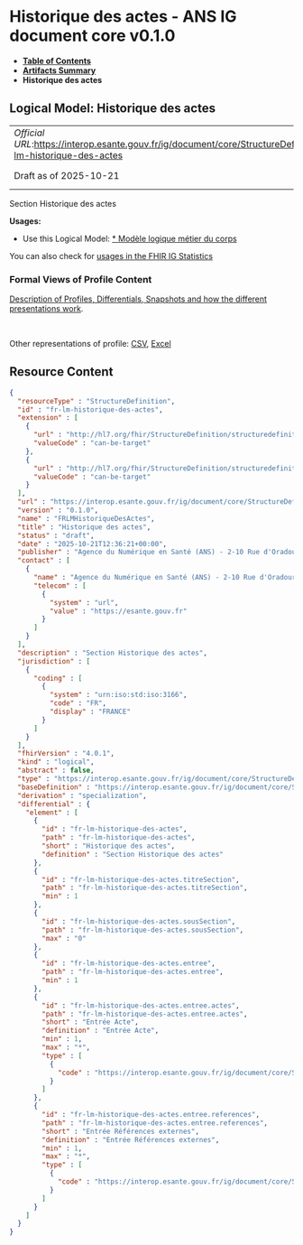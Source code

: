 # Historique des actes - ANS IG document core v0.1.0

* [**Table of Contents**](toc.md)
* [**Artifacts Summary**](artifacts.md)
* **Historique des actes**

## Logical Model: Historique des actes 

| | |
| :--- | :--- |
| *Official URL*:https://interop.esante.gouv.fr/ig/document/core/StructureDefinition/fr-lm-historique-des-actes | *Version*:0.1.0 |
| Draft as of 2025-10-21 | *Computable Name*:FRLMHistoriqueDesActes |

 
Section Historique des actes 

**Usages:**

* Use this Logical Model: [* Modèle logique métier du corps](StructureDefinition-fr-lm-corps-document.md)

You can also check for [usages in the FHIR IG Statistics](https://packages2.fhir.org/xig/ans.document.fr.core|current/StructureDefinition/fr-lm-historique-des-actes)

### Formal Views of Profile Content

 [Description of Profiles, Differentials, Snapshots and how the different presentations work](http://build.fhir.org/ig/FHIR/ig-guidance/readingIgs.html#structure-definitions). 

 

Other representations of profile: [CSV](StructureDefinition-fr-lm-historique-des-actes.csv), [Excel](StructureDefinition-fr-lm-historique-des-actes.xlsx) 



## Resource Content

```json
{
  "resourceType" : "StructureDefinition",
  "id" : "fr-lm-historique-des-actes",
  "extension" : [
    {
      "url" : "http://hl7.org/fhir/StructureDefinition/structuredefinition-type-characteristics",
      "valueCode" : "can-be-target"
    },
    {
      "url" : "http://hl7.org/fhir/StructureDefinition/structuredefinition-type-characteristics",
      "valueCode" : "can-be-target"
    }
  ],
  "url" : "https://interop.esante.gouv.fr/ig/document/core/StructureDefinition/fr-lm-historique-des-actes",
  "version" : "0.1.0",
  "name" : "FRLMHistoriqueDesActes",
  "title" : "Historique des actes",
  "status" : "draft",
  "date" : "2025-10-21T12:36:21+00:00",
  "publisher" : "Agence du Numérique en Santé (ANS) - 2-10 Rue d'Oradour-sur-Glane, 75015 Paris",
  "contact" : [
    {
      "name" : "Agence du Numérique en Santé (ANS) - 2-10 Rue d'Oradour-sur-Glane, 75015 Paris",
      "telecom" : [
        {
          "system" : "url",
          "value" : "https://esante.gouv.fr"
        }
      ]
    }
  ],
  "description" : "Section Historique des actes",
  "jurisdiction" : [
    {
      "coding" : [
        {
          "system" : "urn:iso:std:iso:3166",
          "code" : "FR",
          "display" : "FRANCE"
        }
      ]
    }
  ],
  "fhirVersion" : "4.0.1",
  "kind" : "logical",
  "abstract" : false,
  "type" : "https://interop.esante.gouv.fr/ig/document/core/StructureDefinition/fr-lm-historique-des-actes",
  "baseDefinition" : "https://interop.esante.gouv.fr/ig/document/core/StructureDefinition/fr-lm-section",
  "derivation" : "specialization",
  "differential" : {
    "element" : [
      {
        "id" : "fr-lm-historique-des-actes",
        "path" : "fr-lm-historique-des-actes",
        "short" : "Historique des actes",
        "definition" : "Section Historique des actes"
      },
      {
        "id" : "fr-lm-historique-des-actes.titreSection",
        "path" : "fr-lm-historique-des-actes.titreSection",
        "min" : 1
      },
      {
        "id" : "fr-lm-historique-des-actes.sousSection",
        "path" : "fr-lm-historique-des-actes.sousSection",
        "max" : "0"
      },
      {
        "id" : "fr-lm-historique-des-actes.entree",
        "path" : "fr-lm-historique-des-actes.entree",
        "min" : 1
      },
      {
        "id" : "fr-lm-historique-des-actes.entree.actes",
        "path" : "fr-lm-historique-des-actes.entree.actes",
        "short" : "Entrée Acte",
        "definition" : "Entrée Acte",
        "min" : 1,
        "max" : "*",
        "type" : [
          {
            "code" : "https://interop.esante.gouv.fr/ig/document/core/StructureDefinition/fr-lm-acte"
          }
        ]
      },
      {
        "id" : "fr-lm-historique-des-actes.entree.references",
        "path" : "fr-lm-historique-des-actes.entree.references",
        "short" : "Entrée Références externes",
        "definition" : "Entrée Références externes",
        "min" : 1,
        "max" : "*",
        "type" : [
          {
            "code" : "https://interop.esante.gouv.fr/ig/document/core/StructureDefinition/fr-lm-references-externes"
          }
        ]
      }
    ]
  }
}

```
